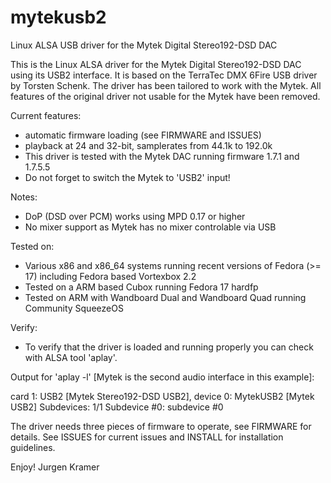 mytekusb2
=========

Linux ALSA USB driver for the Mytek Digital Stereo192-DSD DAC

This is the Linux ALSA driver for the Mytek Digital Stereo192-DSD DAC using its
USB2 interface. It is based on the TerraTec DMX 6Fire USB driver by Torsten Schenk.
The driver has been tailored to work with the Mytek. All features of the original 
driver not usable for the Mytek have been removed.

Current features:
- automatic firmware loading (see FIRMWARE and ISSUES)
- playback at 24 and 32-bit, samplerates from 44.1k to 192.0k
- This driver is tested with the Mytek DAC running firmware 1.7.1 and 1.7.5.5
- Do not forget to switch the Mytek to 'USB2' input!

Notes:
- DoP (DSD over PCM) works using MPD 0.17 or higher
- No mixer support as Mytek has no mixer controlable via USB

Tested on:
- Various x86 and x86_64 systems running recent versions of Fedora (>= 17)
  including Fedora based Vortexbox 2.2
- Tested on a ARM based Cubox running Fedora 17 hardfp
- Tested on ARM with Wandboard Dual and Wandboard Quad running Community SqueezeOS

Verify:
- To verify that the driver is loaded and running properly you can check with
  ALSA tool 'aplay'.

Output for 'aplay -l' [Mytek is the second audio interface in this example]:

card 1: USB2 [Mytek Stereo192-DSD USB2], device 0: MytekUSB2 [Mytek USB2]
  Subdevices: 1/1
  Subdevice #0: subdevice #0

The driver needs three pieces of firmware to operate, see FIRMWARE for details.
See ISSUES for current issues and INSTALL for installation guidelines.

Enjoy!
Jurgen Kramer
